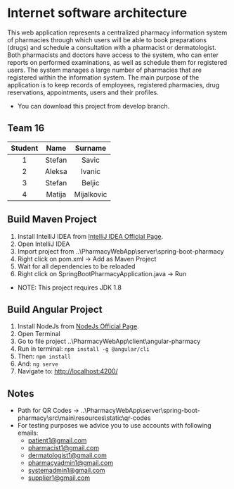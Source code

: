 # Internet software architecture

This web application represents a centralized pharmacy information system of pharmacies through which users will be able to book preparations (drugs) and schedule a consultation with a pharmacist or dermatologist. Both pharmacists and doctors have access to the system, who can enter reports on performed examinations, as well as schedule them for registered users. The system manages a large number of pharmacies that are registered within the information system. The main purpose of the application is to keep records of employees, registered pharmacies, drug reservations, appointments, users and their profiles.

* You can download this project from develop branch.

## Team 16 

| Student  | Name  | Surname |
| :---: | :---:  | :---:  | 
| 1  | Stefan | Savic  | 
| 2  | Aleksa | Ivanic  |
| 3  | Stefan | Beljic  |
| 4  | Matija | Mijalkovic  |

## Build Maven Project

1. Install IntelliJ IDEA from [IntelliJ IDEA Official Page](https://www.jetbrains.com/idea/download/#section=windows).
2. Open IntelliJ IDEA  
3. Import project from ..\PharmacyWebApp\server\spring-boot-pharmacy 
4. Right click on pom.xml -> Add as Maven Project
5. Wait for all dependencies to be reloaded
6. Right click on SpringBootPharmacyApplication.java -> Run
* NOTE: This project requires JDK 1.8

## Build Angular Project 

1. Install NodeJs from [NodeJs Official Page](https://nodejs.org/en).
2. Open Terminal
3. Go to file project ..\PharmacyWebApp\client\angular-pharmacy
4. Run in terminal: ```npm install -g @angular/cli```
5. Then: ```npm install```
6. And: ```ng serve```
7. Navigate to: [http://localhost:4200/](http://localhost:4200/)

## Notes
* Path for QR Codes -> ..\PharmacyWebApp\server\spring-boot-pharmacy\src\main\resources\static\qr-codes
* For testing purposes we advice you to use accounts with following emails:
  * patient1@gmail.com
  * pharmacist1@gmail.com
  * dermatologist1@gmail.com
  * pharmacyadmin1@gmail.com
  * systemadmin1@gmail.com
  * supplier1@gmail.com
